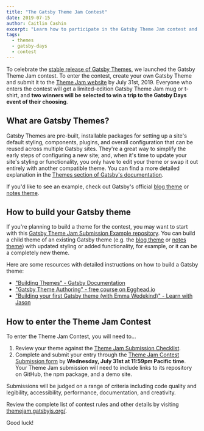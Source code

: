 ```yaml
---
title: "The Gatsby Theme Jam Contest"
date: 2019-07-15
author: Caitlin Cashin
excerpt: "Learn how to participate in the Gatsby Theme Jam contest and win a trip to Gatsby Days."
tags:
  - themes
  - gatsby-days
  - contest
---
```


To celebrate the [stable release of Gatsby Themes](/blog/2019-07-03-announcing-stable-release-gatsby-themes/), we launched the Gatsby Theme Jam contest. To enter the contest, create your own Gatsby Theme and submit it to the [Theme Jam website](https://themejam.gatsbyjs.org/) by July 31st, 2019. Everyone who enters the contest will get a limited-edition Gatsby Theme Jam mug or t-shirt, and **two winners will be selected to win a trip to the Gatsby Days event of their choosing**.

## What are Gatsby Themes?

Gatsby Themes are pre-built, installable packages for setting up a site's default styling, components, plugins, and overall configuration that can be reused across multiple Gatsby sites. They're a great way to simplify the early steps of configuring a new site; and, when it's time to update your site's styling or functionality, you only have to edit your theme or swap it out entirely with another compatible theme. You can find a more detailed explanation in the [Themes section of Gatsby's documentation](/docs/themes/).

If you'd like to see an example, check out Gatsby's official [blog theme](https://github.com/gatsbyjs/gatsby/tree/master/themes/gatsby-theme-blog) or [notes theme](https://github.com/gatsbyjs/gatsby/tree/master/themes/gatsby-theme-notes).

## How to build your Gatsby theme

If you're planning to build a theme for the contest, you may want to start with this [Gatsby Theme Jam Submission Example repository](https://github.com/jlengstorf/gatsby-theme-jam-example). You can build a child theme of an existing Gatsby theme (e.g. the [blog theme](https://github.com/gatsbyjs/gatsby/tree/master/themes/gatsby-theme-blog) or [notes theme](https://github.com/gatsbyjs/gatsby/tree/master/themes/gatsby-theme-notes)) with updated styling or added functionality, for example, or it can be a completely new theme.

Here are some resources with detailed instructions on how to build a Gatsby theme:

- ["Building Themes" - Gatsby Documentation](/docs/themes/building-themes/)
- ["Gatsby Theme Authoring" - free course on Egghead.io](https://egghead.io/courses/gatsby-theme-authoring)
- ["Building your first Gatsby theme (with Emma Wedekind)" - Learn with Jason](https://www.youtube.com/watch?v=W2uTfay3doo)

## How to enter the Theme Jam Contest

To enter the Theme Jam Contest, you will need to…

1. Review your theme against the [Theme Jam Submission Checklist](https://github.com/jlengstorf/gatsby-theme-jam-example/blob/master/theme/README.md#submission-checklist).
2. Complete and submit your entry through the [Theme Jam Contest Submission form](https://airtable.com/shrqRYknYY50YCzeq) by **Wednesday, July 31st at 11:59pm Pacific time**. Your Theme Jam submission will need to include links to its repository on GitHub, the npm package, and a demo site.

Submissions will be judged on a range of criteria including code quality and legibility, accessibility, performance, documentation, and creativity.

Review the complete list of contest rules and other details by visiting [themejam.gatsbyjs.org/](https://themejam.gatsbyjs.org/rules).

Good luck!
